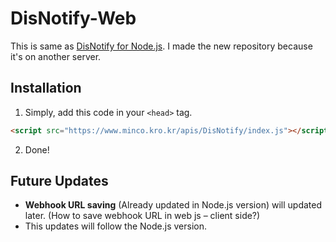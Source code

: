 # DisNotify-Web
This is same as [DisNotify for Node.js](https://github.com/MincoMK/DisNotify). I made the new repository because it's on another server.

## Installation
1. Simply, add this code in your `<head>` tag.
```html
<script src="https://www.minco.kro.kr/apis/DisNotify/index.js"></script>
```
2. Done!

## Future Updates
- **Webhook URL saving** (Already updated in Node.js version) will updated later. (How to save webhook URL in web js – client side?)
- This updates will follow the Node.js version.
```
